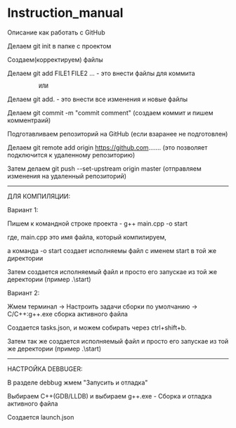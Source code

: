 # Instruction_manual
Описание как работать с GitHub


Делаем git init в папке с проектом

Создаем(корректируем) файлы

Делаем git add FILE1 FILE2 ...  - это внести файлы для коммита

              ИЛИ
              
Делаем git add. - это внести все изменения и новые файлы 

Делаем git commit -m "commit comment" (создаем коммит и пишем комментраий)

Подготавливаем репозиторий на GitHub (если взаранее не подготовлен)

Делаем git remote add origin https://github.com....... (это позволяет подключится к удаленному репозиторию)

Затем делаем git push --set-upstream origin master (отправляем изменения на  удаленный репозиторий)

----------------------------------------------------------------------------------------------------------------------------

ДЛЯ КОМПИЛЯЦИИ:

Вариант 1:

Пишем к командной строке проекта - g++ main.cpp -o start

где, main.cpp это имя файла, который компилируем,

а команда -o start создает исполняемы файл с именем start в той же директории

Затем создается исполняемый файл и просто его запускае из той же деректории (пример .\start)

Вариант 2:

Жмем терминал -> Настроить задачи сборки по умолчанию -> C/C++:g++.exe сборка активного файла

Создается tasks.json, и можем собирать через ctrl+shift+b.

Затем так же создается исполняемый файл и просто его запускае из той же деректории (пример .\start)

----------------------------------------------------------------------------------------------------------------------------

НАСТРОЙКА DEBBUGER:

В разделе debbug жмем "Запусить и отладка"

Выбираем C++(GDB/LLDB) и выбираем g++.exe - Сборка и отладка активного файла

Создается launch.json
